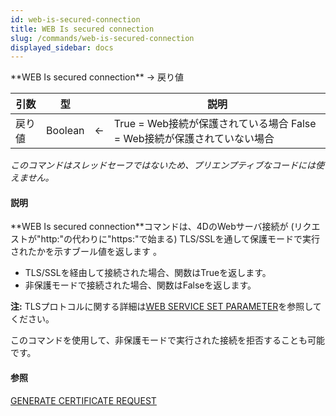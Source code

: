 ```yaml
---
id: web-is-secured-connection
title: WEB Is secured connection
slug: /commands/web-is-secured-connection
displayed_sidebar: docs
---
```


<!--REF #_command_.WEB Is secured connection.Syntax-->**WEB Is secured connection**  -> 戻り値<!-- END REF-->
<!--REF #_command_.WEB Is secured connection.Params-->
| 引数 | 型 |  | 説明 |
| --- | --- | --- | --- |
| 戻り値 | Boolean | &#8592; | True = Web接続が保護されている場合 False = Web接続が保護されていない場合 |

<!-- END REF-->

*このコマンドはスレッドセーフではないため、プリエンプティブなコードには使えません。*


#### 説明 

<!--REF #_command_.WEB Is secured connection.Summary-->**WEB Is secured connection**コマンドは、4DのWebサーバ接続が (リクエストが"http:"の代わりに"https:"で始まる) TLS/SSLを通して保護モードで実行されたかを示すブール値を返します 。<!-- END REF-->

* TLS/SSLを経由して接続された場合、関数はTrueを返します。
* 非保護モードで接続された場合、関数はFalseを返します。

**注:** TLSプロトコルに関する詳細は[WEB SERVICE SET PARAMETER](web-service-set-parameter.md)を参照してください。 

このコマンドを使用して、非保護モードで実行された接続を拒否することも可能です。

#### 参照 

[GENERATE CERTIFICATE REQUEST](generate-certificate-request.md)  